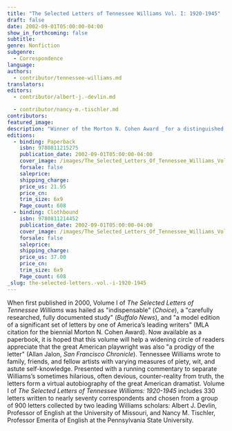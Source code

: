 ```yaml
---
title: "The Selected Letters of Tennessee Williams Vol. I: 1920-1945"
draft: false
date: 2002-09-01T05:00:00-04:00
show_in_forthcoming: false
subtitle:
genre: Nonfiction
subgenre:
  - Correspondence
language:
authors:
  - contributor/tennessee-williams.md
translators:
editors:
  - contributor/albert-j.-devlin.md

  - contributor/nancy-m.-tischler.md
contributors:
featured_image:
description: "Winner of the Morton N. Cohen Award _for a distinguished edition of letters,_ Modern Language Association, 2001. "
editions:
  - binding: Paperback
    isbn: 9780811215275
    publication_date: 2002-09-01T05:00:00-04:00
    cover_image: /images/The_Selected_Letters_Of_Tennessee_Williams_Volume_I.jpg
    forsale: false
    saleprice:
    shipping_charge:
    price_us: 21.95
    price_cn:
    trim_size: 6x9
    Page_count: 608
  - binding: Clothbound
    isbn: 9780811214452
    publication_date: 2002-09-01T05:00:00-04:00
    cover_image: /images/The_Selected_Letters_Of_Tennessee_Williams_Volume_I.jpg
    forsale: false
    saleprice:
    shipping_charge:
    price_us: 37.00
    price_cn:
    trim_size: 6x9
    Page_count: 608
_slug: the-selected-letters.-vol.-i-1920-1945
---
```


When first published in 2000, Volume I of _The Selected Letters of Tennessee Williams_ was hailed as "indispensable" (_Choice_), a "carefully researched, fully documented study" (_Buffalo News_), and "a model edition of a significant set of letters by one of America’s leading writers" (MLA citation for the biennial Morton N. Cohen Award). Now available as a paperbook, it is hoped that this volume will help a widening circle of readers appreciate that the great American playwright was also "a prodigy of the letter" (Allan JaIon, _San Francisco Chronicle_). Tennessee Williams wrote to family, friends, and fellow artists with varying measures of piety, wit, and astute self-knowledge. Presented with a running commentary to separate Williams’s sometimes hilarious, often devious, counter-reality from truth, the letters form a virtual autobiography of the great American dramatist. Volume I of _The Selected Letters of Tennessee Williams: 1920-1945_ includes 330 letters written to nearly seventy correspondents and chosen from a group of 900 letters collected by two leading Williams scholars: Albert J. Devlin, Professor of English at the University of Missouri, and Nancy M. Tischler, Professor Emerita of English at the Pennsylvania State University.


